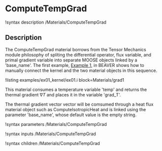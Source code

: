 # ComputeTempGrad

!syntax description /Materials/ComputeTempGrad

## Description

The ComputeTempGrad material borrows from the Tensor Mechanics module philosophy of spliting the differential operator, flux variable, and primal gradient variable into separate MOOSE objects linked by a 'base_name'. 
The first example, [Example 1](../../example/examples/ex01_kernel.md), in BEAVER shows how to manually connect the kernel and the two material objects in this sequence. 

!listing examples/ex01_kernel/ex01.i block=Materials/grad1

This material consumes a temperature variable 'temp' and returns the thermal gradient $\nabla T$ and places it in the variable 'grad_T'.

The thermal gradient vector vector will be comsumed through a heat flux material object such as ComputeIsotropicHeat and is linked using the parameter 'base_name', whose default value is the empty string.

!syntax parameters /Materials/ComputeTempGrad

!syntax inputs /Materials/ComputeTempGrad

!syntax children /Materials/ComputeTempGrad
